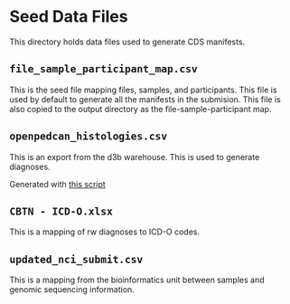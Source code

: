 # Seed Data Files

This directory holds data files used to generate CDS manifests.

## `file_sample_participant_map.csv`

This is the seed file mapping files, samples, and participants. This file is
used by default to generate all the manifests in the submision. This file is
also copied to the output directory as the file-sample-participant map.

## `openpedcan_histologies.csv`

This is an export from the d3b warehouse. This is used to generate diagnoses.

Generated with [this script](fetch_histologies.py)

## `CBTN - ICD-O.xlsx`

This is a mapping of rw diagnoses to ICD-O codes.

## `updated_nci_submit.csv`

This is a mapping from the bioinformatics unit between samples and genomic
sequencing information.
